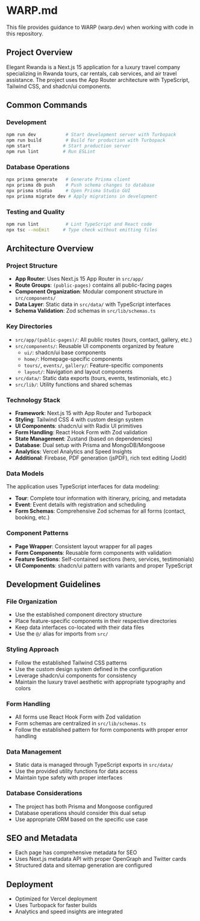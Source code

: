 # WARP.md

This file provides guidance to WARP (warp.dev) when working with code in this repository.

## Project Overview

Elegant Rwanda is a Next.js 15 application for a luxury travel company specializing in Rwanda tours, car rentals, cab services, and air travel assistance. The project uses the App Router architecture with TypeScript, Tailwind CSS, and shadcn/ui components.

## Common Commands

### Development
```bash
npm run dev           # Start development server with Turbopack
npm run build         # Build for production with Turbopack
npm start            # Start production server
npm run lint         # Run ESLint
```

### Database Operations
```bash
npx prisma generate   # Generate Prisma client
npx prisma db push    # Push schema changes to database
npx prisma studio     # Open Prisma Studio GUI
npx prisma migrate dev # Apply migrations in development
```

### Testing and Quality
```bash
npm run lint          # Lint TypeScript and React code
npx tsc --noEmit     # Type check without emitting files
```

## Architecture Overview

### Project Structure
- **App Router**: Uses Next.js 15 App Router in `src/app/`
- **Route Groups**: `(public-pages)` contains all public-facing pages
- **Component Organization**: Modular component structure in `src/components/`
- **Data Layer**: Static data in `src/data/` with TypeScript interfaces
- **Schema Validation**: Zod schemas in `src/lib/schemas.ts`

### Key Directories
- `src/app/(public-pages)/`: All public routes (tours, contact, gallery, etc.)
- `src/components/`: Reusable UI components organized by feature
  - `ui/`: shadcn/ui base components
  - `home/`: Homepage-specific components
  - `tours/`, `events/`, `gallery/`: Feature-specific components
  - `layout/`: Navigation and layout components
- `src/data/`: Static data exports (tours, events, testimonials, etc.)
- `src/lib/`: Utility functions and shared schemas

### Technology Stack
- **Framework**: Next.js 15 with App Router and Turbopack
- **Styling**: Tailwind CSS 4 with custom design system
- **UI Components**: shadcn/ui with Radix UI primitives
- **Form Handling**: React Hook Form with Zod validation
- **State Management**: Zustand (based on dependencies)
- **Database**: Dual setup with Prisma and MongoDB/Mongoose
- **Analytics**: Vercel Analytics and Speed Insights
- **Additional**: Firebase, PDF generation (jsPDF), rich text editing (Jodit)

### Data Models
The application uses TypeScript interfaces for data modeling:
- **Tour**: Complete tour information with itinerary, pricing, and metadata
- **Event**: Event details with registration and scheduling
- **Form Schemas**: Comprehensive Zod schemas for all forms (contact, booking, etc.)

### Component Patterns
- **Page Wrapper**: Consistent layout wrapper for all pages
- **Form Components**: Reusable form components with validation
- **Feature Sections**: Self-contained sections (hero, services, testimonials)
- **UI Components**: shadcn/ui pattern with variants and proper TypeScript

## Development Guidelines

### File Organization
- Use the established component directory structure
- Place feature-specific components in their respective directories
- Keep data interfaces co-located with their data files
- Use the `@/` alias for imports from `src/`

### Styling Approach
- Follow the established Tailwind CSS patterns
- Use the custom design system defined in the configuration
- Leverage shadcn/ui components for consistency
- Maintain the luxury travel aesthetic with appropriate typography and colors

### Form Handling
- All forms use React Hook Form with Zod validation
- Form schemas are centralized in `src/lib/schemas.ts`
- Follow the established pattern for form components with proper error handling

### Data Management
- Static data is managed through TypeScript exports in `src/data/`
- Use the provided utility functions for data access
- Maintain type safety with proper interfaces

### Database Considerations
- The project has both Prisma and Mongoose configured
- Database operations should consider this dual setup
- Use appropriate ORM based on the specific use case

## SEO and Metadata
- Each page has comprehensive metadata for SEO
- Uses Next.js metadata API with proper OpenGraph and Twitter cards
- Structured data and sitemap generation are configured

## Deployment
- Optimized for Vercel deployment
- Uses Turbopack for faster builds
- Analytics and speed insights are integrated